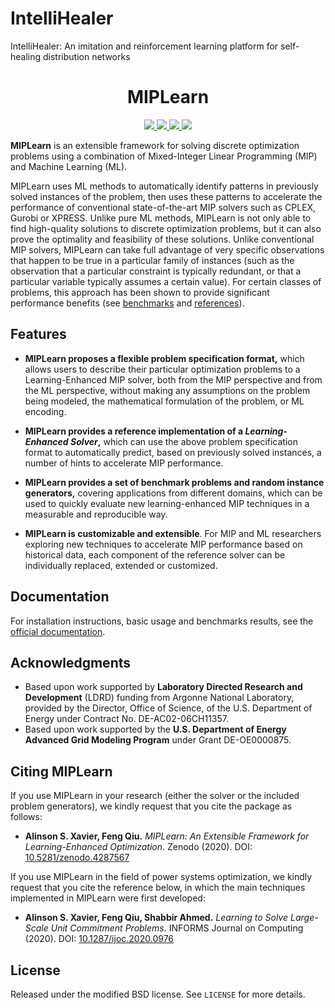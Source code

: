 # IntelliHealer
IntelliHealer: An imitation and reinforcement learning platform for self-healing distribution networks

<h1 align="center">MIPLearn</h1>
<p align="center">
  <a href="https://github.com/ANL-CEEESA/MIPLearn/actions">
    <img src="https://github.com/ANL-CEEESA/MIPLearn/workflows/Test/badge.svg">
  </a>
  <a href="https://doi.org/10.5281/zenodo.4287567">
    <img src="https://zenodo.org/badge/DOI/10.5281/zenodo.4287567.svg">
  </a>
  <a href="https://github.com/ANL-CEEESA/MIPLearn/releases/">
    <img src="https://img.shields.io/github/v/release/ANL-CEEESA/MIPLearn?include_prereleases&label=pre-release">
  </a>
  <a href="https://github.com/ANL-CEEESA/MIPLearn/discussions">
    <img src="https://img.shields.io/badge/GitHub-Discussions-%23fc4ebc" />
  </a>
</p>

**MIPLearn** is an extensible framework for solving discrete optimization problems using a combination of Mixed-Integer Linear Programming (MIP) and Machine Learning (ML).

MIPLearn uses ML methods to automatically identify patterns in previously solved instances of the problem, then uses these patterns to accelerate the performance of conventional state-of-the-art MIP solvers such as CPLEX, Gurobi or XPRESS. Unlike pure ML methods, MIPLearn is not only able to find high-quality solutions to discrete optimization problems, but it can also prove the optimality and feasibility of these solutions. Unlike conventional MIP solvers, MIPLearn can take full advantage of very specific observations that happen to be true in a particular family of instances (such as the observation that a particular constraint is typically redundant, or that a particular variable typically assumes a certain value). For certain classes of problems, this approach has been shown to provide significant performance benefits (see [benchmarks](https://anl-ceeesa.github.io/MIPLearn/0.1/problems/) and [references](https://anl-ceeesa.github.io/MIPLearn/0.1/about/)).

Features
--------
* **MIPLearn proposes a flexible problem specification format,** which allows users to describe their particular optimization problems to a Learning-Enhanced MIP solver, both from the MIP perspective and from the ML perspective, without making any assumptions on the problem being modeled, the mathematical formulation of the problem, or ML encoding.

* **MIPLearn provides a reference implementation of a *Learning-Enhanced Solver*,** which can use the above problem specification format to automatically predict, based on previously solved instances, a number of hints to accelerate MIP performance. 

* **MIPLearn provides a set of benchmark problems and random instance generators,** covering applications from different domains, which can be used to quickly evaluate new learning-enhanced MIP techniques in a measurable and reproducible way.

* **MIPLearn is customizable and extensible**. For MIP and ML researchers exploring new techniques to accelerate MIP performance based on historical data, each component of the reference solver can be individually replaced, extended or customized.

Documentation
-------------

For installation instructions, basic usage and benchmarks results, see the [official documentation](https://anl-ceeesa.github.io/MIPLearn/).

Acknowledgments
---------------
* Based upon work supported by **Laboratory Directed Research and Development** (LDRD) funding from Argonne National Laboratory, provided by the Director, Office of Science, of the U.S. Department of Energy under Contract No. DE-AC02-06CH11357.
* Based upon work supported by the **U.S. Department of Energy Advanced Grid Modeling Program** under Grant DE-OE0000875.

Citing MIPLearn
---------------

If you use MIPLearn in your research (either the solver or the included problem generators), we kindly request that you cite the package as follows:

* **Alinson S. Xavier, Feng Qiu.** *MIPLearn: An Extensible Framework for Learning-Enhanced Optimization*. Zenodo (2020). DOI: [10.5281/zenodo.4287567](https://doi.org/10.5281/zenodo.4287567)

If you use MIPLearn in the field of power systems optimization, we kindly request that you cite the reference below, in which the main techniques implemented in MIPLearn were first developed:

* **Alinson S. Xavier, Feng Qiu, Shabbir Ahmed.** *Learning to Solve Large-Scale Unit Commitment Problems.* INFORMS Journal on Computing (2020). DOI: [10.1287/ijoc.2020.0976](https://doi.org/10.1287/ijoc.2020.0976)

License
-------

Released under the modified BSD license. See `LICENSE` for more details.
